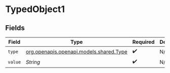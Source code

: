 # TypedObject1


## Fields

| Field                                                                  | Type                                                                   | Required                                                               | Description                                                            |
| ---------------------------------------------------------------------- | ---------------------------------------------------------------------- | ---------------------------------------------------------------------- | ---------------------------------------------------------------------- |
| `type`                                                                 | [org.openapis.openapi.models.shared.Type](../../models/shared/Type.md) | :heavy_check_mark:                                                     | N/A                                                                    |
| `value`                                                                | *String*                                                               | :heavy_check_mark:                                                     | N/A                                                                    |